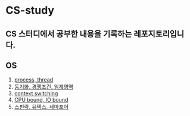 # CS-study
## CS 스터디에서 공부한 내용을 기록하는 레포지토리입니다. 

## OS
1. [process, thread](https://github.com/surimjeon/CS-study/blob/master/week1/process%2C%20thread.md)
2. [동기화, 경쟁조건, 임계영역](https://github.com/surimjeon/CS-study/blob/master/week1/%EB%8F%99%EA%B8%B0%ED%99%94%2C%20%EA%B2%BD%EC%9F%81%EC%A1%B0%EA%B1%B4%2C%20%EC%9E%84%EA%B3%84%EC%98%81%EC%97%AD.md)
3. [context switching](https://github.com/surimjeon/CS-study/blob/master/week1/context%20switching.md)
4. [CPU bound, IO bound](https://github.com/surimjeon/CS-study/blob/master/week1/CPU%20bound%2C%20IO%20bound.md)
5. [스핀락, 뮤텍스, 세마포어]()